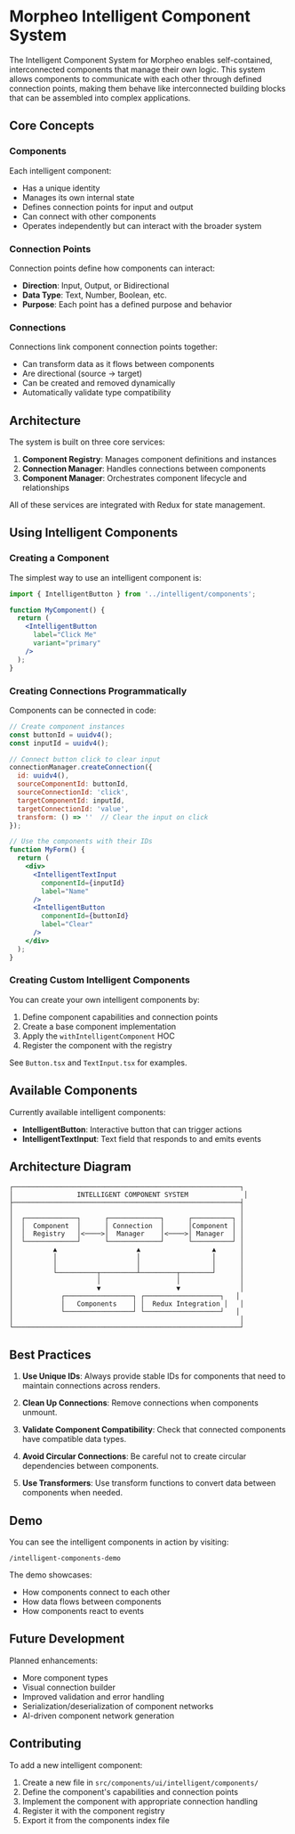 # Morpheo Intelligent Component System

The Intelligent Component System for Morpheo enables self-contained, interconnected components that manage their own logic. This system allows components to communicate with each other through defined connection points, making them behave like interconnected building blocks that can be assembled into complex applications.

## Core Concepts

### Components

Each intelligent component:
- Has a unique identity
- Manages its own internal state
- Defines connection points for input and output
- Can connect with other components
- Operates independently but can interact with the broader system

### Connection Points

Connection points define how components can interact:
- **Direction**: Input, Output, or Bidirectional
- **Data Type**: Text, Number, Boolean, etc.
- **Purpose**: Each point has a defined purpose and behavior

### Connections

Connections link component connection points together:
- Can transform data as it flows between components
- Are directional (source → target)
- Can be created and removed dynamically
- Automatically validate type compatibility

## Architecture

The system is built on three core services:

1. **Component Registry**: Manages component definitions and instances
2. **Connection Manager**: Handles connections between components
3. **Component Manager**: Orchestrates component lifecycle and relationships

All of these services are integrated with Redux for state management.

## Using Intelligent Components

### Creating a Component

The simplest way to use an intelligent component is:

```jsx
import { IntelligentButton } from '../intelligent/components';

function MyComponent() {
  return (
    <IntelligentButton 
      label="Click Me" 
      variant="primary" 
    />
  );
}
```

### Creating Connections Programmatically

Components can be connected in code:

```jsx
// Create component instances
const buttonId = uuidv4();
const inputId = uuidv4();

// Connect button click to clear input
connectionManager.createConnection({
  id: uuidv4(),
  sourceComponentId: buttonId,
  sourceConnectionId: 'click',
  targetComponentId: inputId,
  targetConnectionId: 'value',
  transform: () => ''  // Clear the input on click
});

// Use the components with their IDs
function MyForm() {
  return (
    <div>
      <IntelligentTextInput
        componentId={inputId}
        label="Name"
      />
      <IntelligentButton
        componentId={buttonId}
        label="Clear"
      />
    </div>
  );
}
```

### Creating Custom Intelligent Components

You can create your own intelligent components by:

1. Define component capabilities and connection points
2. Create a base component implementation
3. Apply the `withIntelligentComponent` HOC
4. Register the component with the registry

See `Button.tsx` and `TextInput.tsx` for examples.

## Available Components

Currently available intelligent components:

- **IntelligentButton**: Interactive button that can trigger actions
- **IntelligentTextInput**: Text field that responds to and emits events

## Architecture Diagram

```
┌─────────────────────────────────────────────────────────┐
│                INTELLIGENT COMPONENT SYSTEM              │
├─────────────────────────────────────────────────────────┤
│                                                         │
│  ┌─────────────┐      ┌─────────────┐      ┌──────────┐ │
│  │  Component  │      │ Connection  │      │Component │ │
│  │  Registry   │<────>│  Manager    │<────>│ Manager  │ │
│  └─────────────┘      └─────────────┘      └──────────┘ │
│          ▲                    ▲                  ▲      │
│          │                    │                  │      │
│          │                    │                  │      │
│          └──────────┬─────────┴─────────┬────────┘      │
│                     │                   │               │
│                     ▼                   ▼               │
│            ┌─────────────────┐ ┌───────────────────┐   │
│            │   Components    │ │  Redux Integration │   │
│            └─────────────────┘ └───────────────────┘   │
│                                                         │
└─────────────────────────────────────────────────────────┘
```

## Best Practices

1. **Use Unique IDs**: Always provide stable IDs for components that need to maintain connections across renders.

2. **Clean Up Connections**: Remove connections when components unmount.

3. **Validate Component Compatibility**: Check that connected components have compatible data types.

4. **Avoid Circular Connections**: Be careful not to create circular dependencies between components.

5. **Use Transformers**: Use transform functions to convert data between components when needed.

## Demo

You can see the intelligent components in action by visiting:

```
/intelligent-components-demo
```

The demo showcases:
- How components connect to each other
- How data flows between components
- How components react to events

## Future Development

Planned enhancements:
- More component types
- Visual connection builder
- Improved validation and error handling
- Serialization/deserialization of component networks
- AI-driven component network generation

## Contributing

To add a new intelligent component:

1. Create a new file in `src/components/ui/intelligent/components/`
2. Define the component's capabilities and connection points
3. Implement the component with appropriate connection handling
4. Register it with the component registry
5. Export it from the components index file 